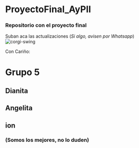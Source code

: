 # ProyectoFinal_AyPII
### Repositorio con el proyecto final
Suban aca las actualizaciones (_Si algo, avisen por Whatsapp_)
![corgi-swing](https://github.com/MaybeIsDer/ProyectoFinal_AyPII/assets/133369256/8d87aec0-7249-4e10-80d3-114281b6425d)

Con Cariño:
# Grupo 5 
## Dianita
## Angelita
## ion
### (Somos los mejores, no lo duden)
